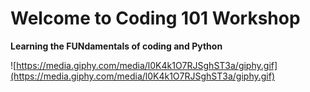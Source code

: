 # Welcome to Coding 101 Workshop
**Learning the FUNdamentals of coding and Python**

![https://media.giphy.com/media/l0K4k1O7RJSghST3a/giphy.gif](https://media.giphy.com/media/l0K4k1O7RJSghST3a/giphy.gif)


